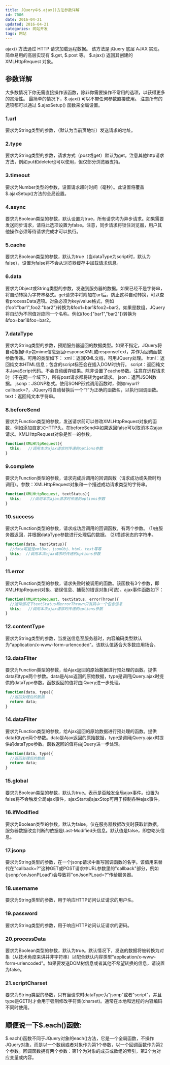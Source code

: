 ```yaml
---
title: JQuery中$.ajax()方法参数详解
id: 7006
date: 2016-04-21
updated: 2016-04-21
categories: 网站开发
tags: 网站
---
```


ajax() 方法通过 HTTP 请求加载远程数据。
该方法是 jQuery 底层 AJAX 实现。简单易用的高层实现有 $.get, $.post 等。
$.ajax() 返回其创建的 XMLHttpRequest 对象。
<!--more-->
## 参数详解
大多数情况下你无需直接操作该函数，除非你需要操作不常用的选项，以获得更多的灵活性。
最简单的情况下，$.ajax() 可以不带任何参数直接使用。
注意所有的选项都可以通过 $.ajaxSetup() 函数来全局设置。
### 1.url
要求为String类型的参数，（默认为当前页地址）发送请求的地址。

### 2.type
要求为String类型的参数，请求方式（post或get）默认为get。注意其他http请求方法，例如put和delete也可以使用，但仅部分浏览器支持。

### 3.timeout
要求为Number类型的参数，设置请求超时时间（毫秒）。此设置将覆盖$.ajaxSetup()方法的全局设置。

### 4.async
要求为Boolean类型的参数，默认设置为true，所有请求均为异步请求。如果需要发送同步请求，请将此选项设置为false。注意，同步请求将锁住浏览器，用户其他操作必须等待请求完成才可以执行。

### 5.cache
要求为Boolean类型的参数，默认为true（当dataType为script时，默认为false），设置为false将不会从浏览器缓存中加载请求信息。

### 6.data
要求为Object或String类型的参数，发送到服务器的数据。如果已经不是字符串，将自动转换为字符串格式。get请求中将附加在url后。防止这种自动转换，可以查看processData选项。对象必须为key/value格式，例如{foo1:"bar1",foo2:"bar2"}转换为&foo1=bar1&foo2=bar2。如果是数组，JQuery将自动为不同值对应同一个名称。例如{foo:["bar1","bar2"]}转换为&foo=bar1&foo=bar2。

### 7.dataType
要求为String类型的参数，预期服务器返回的数据类型。如果不指定，JQuery将自动根据http包mime信息返回responseXML或responseText，并作为回调函数参数传递。可用的类型如下：
xml：返回XML文档，可用JQuery处理。
html：返回纯文本HTML信息；包含的script标签会在插入DOM时执行。
script：返回纯文本JavaScript代码。不会自动缓存结果。除非设置了cache参数。注意在远程请求时（不在同一个域下），所有post请求都将转为get请求。
json：返回JSON数据。
jsonp：JSONP格式。使用SONP形式调用函数时，例如myurl?callback=?，JQuery将自动替换后一个“?”为正确的函数名，以执行回调函数。
text：返回纯文本字符串。

### 8.beforeSend
要求为Function类型的参数，发送请求前可以修改XMLHttpRequest对象的函数，例如添加自定义HTTP头。在beforeSend中如果返回false可以取消本次ajax请求。XMLHttpRequest对象是惟一的参数。
```javascript
function(XMLHttpRequest){
  this;   //调用本次ajax请求时传递的options参数
}
```
### 9.complete
要求为Function类型的参数，请求完成后调用的回调函数（请求成功或失败时均调用）。参数：XMLHttpRequest对象和一个描述成功请求类型的字符串。
```javascript
function(XMLHttpRequest, textStatus){
  this;    //调用本次ajax请求时传递的options参数
}
```
### 10.success
要求为Function类型的参数，请求成功后调用的回调函数，有两个参数。
(1)由服务器返回，并根据dataType参数进行处理后的数据。
(2)描述状态的字符串。
```javascript
function(data, textStatus){
  //data可能是xmlDoc、jsonObj、html、text等等
  this;  //调用本次ajax请求时传递的options参数
}
```
### 11.error
要求为Function类型的参数，请求失败时被调用的函数。该函数有3个参数，即XMLHttpRequest对象、错误信息、捕获的错误对象(可选)。ajax事件函数如下：
```javascript
function(XMLHttpRequest, textStatus, errorThrown){
  //通常情况下textStatus和errorThrown只有其中一个包含信息
  this;   //调用本次ajax请求时传递的options参数
}
```
### 12.contentType
要求为String类型的参数，当发送信息至服务器时，内容编码类型默认为"application/x-www-form-urlencoded"。该默认值适合大多数应用场合。

### 13.dataFilter
要求为Function类型的参数，给Ajax返回的原始数据进行预处理的函数。提供data和type两个参数。data是Ajax返回的原始数据，type是调用jQuery.ajax时提供的dataType参数。函数返回的值将由jQuery进一步处理。
```javascript
function(data, type){
  //返回处理后的数据
  return data;
}
```
### 14.dataFilter
要求为Function类型的参数，给Ajax返回的原始数据进行预处理的函数。提供data和type两个参数。data是Ajax返回的原始数据，type是调用jQuery.ajax时提供的dataType参数。函数返回的值将由jQuery进一步处理。
```javascript
function(data, type){
  //返回处理后的数据
  return data;
}
```
### 15.global
要求为Boolean类型的参数，默认为true。表示是否触发全局ajax事件。设置为false将不会触发全局ajax事件，ajaxStart或ajaxStop可用于控制各种ajax事件。

### 16.ifModified
要求为Boolean类型的参数，默认为false。仅在服务器数据改变时获取新数据。服务器数据改变判断的依据是Last-Modified头信息。默认值是false，即忽略头信息。

### 17.jsonp
要求为String类型的参数，在一个jsonp请求中重写回调函数的名字。该值用来替代在"callback=?"这种GET或POST请求中URL参数里的"callback"部分，例如{jsonp:'onJsonPLoad'}会导致将"onJsonPLoad=?"传给服务器。

### 18.username
要求为String类型的参数，用于响应HTTP访问认证请求的用户名。

### 19.password
要求为String类型的参数，用于响应HTTP访问认证请求的密码。

### 20.processData
要求为Boolean类型的参数，默认为true。默认情况下，发送的数据将被转换为对象（从技术角度来讲并非字符串）以配合默认内容类型"application/x-www-form-urlencoded"。如果要发送DOM树信息或者其他不希望转换的信息，请设置为false。

### 21.scriptCharset
要求为String类型的参数，只有当请求时dataType为"jsonp"或者"script"，并且type是GET时才会用于强制修改字符集(charset)。通常在本地和远程的内容编码不同时使用。

## 顺便说一下$.each()函数:
$.each()函数不同于JQuery对象的each()方法，它是一个全局函数，不操作JQuery对象，而是以一个数组或者对象作为第1个参数，以一个回调函数作为第2个参数。回调函数拥有两个参数：第1个为对象的成员或数组的索引，第2个为对应变量或内容。
